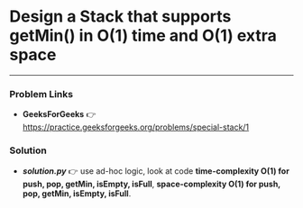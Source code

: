 # Design a Stack that supports getMin() in O(1) time and O(1) extra space

---

### Problem Links
- **__GeeksForGeeks__** :point_right: https://practice.geeksforgeeks.org/problems/special-stack/1

### Solution
- **_solution.py_** :point_right: use ad-hoc logic, look at code **time-complexity O(1) for push, pop, getMin, isEmpty, isFull**, **space-complexity O(1) for push, pop, getMin, isEmpty, isFull**.
